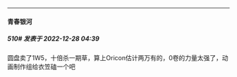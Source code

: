 

*****

####  青春银河  
##### 510#       发表于 2022-12-28 04:39

圆盘卖了1W5，十倍杀一期草，算上Oricon估计两万有的，0卷的力量太强了，动画制作组给衣笠磕一个吧

